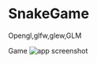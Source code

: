 # SnakeGame
Opengl,glfw,glew,GLM


Game
![app screenshot](https://raw.githubusercontent.com/danieljo12/SnakeGame/master/snake.PNG)
